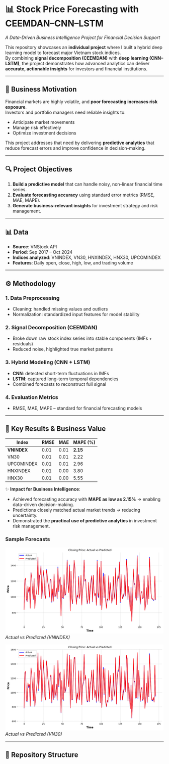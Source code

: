 # 📊 Stock Price Forecasting with CEEMDAN–CNN–LSTM  
*A Data-Driven Business Intelligence Project for Financial Decision Support*  

This repository showcases an **individual project** where I built a hybrid deep learning model to forecast major Vietnam stock indices.  
By combining **signal decomposition (CEEMDAN)** with **deep learning (CNN–LSTM)**, the project demonstrates how advanced analytics can deliver **accurate, actionable insights** for investors and financial institutions.  

---

## 🎯 Business Motivation
Financial markets are highly volatile, and **poor forecasting increases risk exposure**.  
Investors and portfolio managers need reliable insights to:  
- Anticipate market movements  
- Manage risk effectively  
- Optimize investment decisions  

This project addresses that need by delivering **predictive analytics** that reduce forecast errors and improve confidence in decision-making.  

---

## 🔍 Project Objectives
1. **Build a predictive model** that can handle noisy, non-linear financial time series.  
2. **Evaluate forecasting accuracy** using standard error metrics (RMSE, MAE, MAPE).  
3. **Generate business-relevant insights** for investment strategy and risk management.  

---

## 📊 Data
- **Source**: VNStock API  
- **Period**: Sep 2017 – Oct 2024  
- **Indices analyzed**: VNINDEX, VN30, HNXINDEX, HNX30, UPCOMINDEX  
- **Features**: Daily open, close, high, low, and trading volume  

---

## ⚙️ Methodology
### 1. Data Preprocessing  
- Cleaning: handled missing values and outliers  
- Normalization: standardized input features for model stability  

### 2. Signal Decomposition (CEEMDAN)  
- Broke down raw stock index series into stable components (IMFs + residuals)  
- Reduced noise, highlighted true market patterns  

### 3. Hybrid Modeling (CNN + LSTM)  
- **CNN**: detected short-term fluctuations in IMFs  
- **LSTM**: captured long-term temporal dependencies  
- Combined forecasts to reconstruct full signal  

### 4. Evaluation Metrics  
- RMSE, MAE, MAPE – standard for financial forecasting models  

---

## 🚀 Key Results & Business Value
| Index       | RMSE  | MAE  | MAPE (%) |
|-------------|-------|------|----------|
| **VNINDEX** | 0.01  | 0.01 | **2.15** |
| VN30        | 0.01  | 0.01 | 2.22     |
| UPCOMINDEX  | 0.01  | 0.01 | 2.96     |
| HNXINDEX    | 0.01  | 0.00 | 3.80     |
| HNX30       | 0.01  | 0.00 | 5.55     |

✨ **Impact for Business Intelligence**:  
- Achieved forecasting accuracy with **MAPE as low as 2.15%** → enabling data-driven decision-making.  
- Predictions closely matched actual market trends → reducing uncertainty.  
- Demonstrated the **practical use of predictive analytics** in investment risk management.  

### Sample Forecasts
![VNINDEX Forecast](Results/forecast_vnindex.png)  
*Actual vs Predicted (VNINDEX)*  

![VN30 Forecast](Results/forecast_vn30.png)  
*Actual vs Predicted (VN30)*  

---

## 📂 Repository Structure
